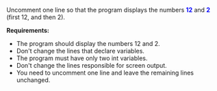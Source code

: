 
Uncomment one line so that the program displays the numbers <span style="color:blue">**12**</span>
and <span style="color:blue">**2**</span> (first 12, and then 2).

**Requirements:**
*	The program should display the numbers 12 and 2.
*	Don't change the lines that declare variables.
*	The program must have only two int variables.
*	Don't change the lines responsible for screen output.
*	You need to uncomment one line and leave the remaining lines unchanged.